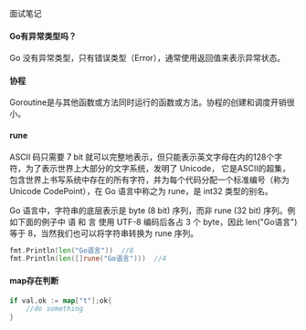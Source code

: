 面试笔记

#### Go有异常类型吗？
Go 没有异常类型，只有错误类型（Error），通常使用返回值来表示异常状态。

#### 协程
Goroutine是与其他函数或方法同时运行的函数或方法。协程的创建和调度开销很小。

#### rune
ASCII 码只需要 7 bit 就可以完整地表示，但只能表示英文字母在内的128个字符，为了表示世界上大部分的文字系统，发明了 Unicode， 它是ASCII的超集，包含世界上书写系统中存在的所有字符，并为每个代码分配一个标准编号（称为Unicode CodePoint），在 Go 语言中称之为 rune，是 int32 类型的别名。

Go 语言中，字符串的底层表示是 byte (8 bit) 序列，而非 rune (32 bit) 序列。例如下面的例子中 语 和 言 使用 UTF-8 编码后各占 3 个 byte，因此 len("Go语言") 等于 8，当然我们也可以将字符串转换为 rune 序列。
```go
fmt.Println(len("Go语言"))  //8
fmt.Println(len([]rune("Go语言")))  //4
```

#### map存在判断
```go
if val,ok := map["t"];ok{
    //do something
}
```